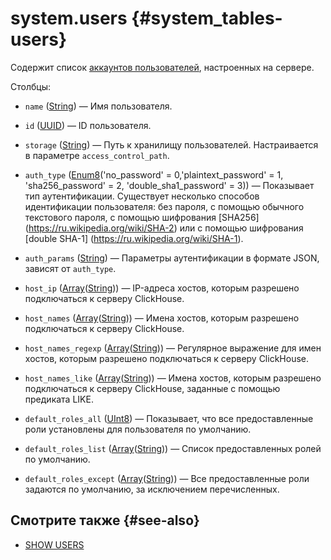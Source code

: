 # system.users {#system_tables-users}

Содержит список [аккаунтов пользователей](../../operations/access-rights.md#user-account-management), настроенных на сервере.

Столбцы:
-    `name` ([String](../../sql-reference/data-types/string.md)) — Имя пользователя.

-    `id` ([UUID](../../sql-reference/data-types/uuid.md)) — ID пользователя.

-    `storage` ([String](../../sql-reference/data-types/string.md)) — Путь к хранилищу пользователей. Настраивается в параметре `access_control_path`.

-    `auth_type` ([Enum8](../../sql-reference/data-types/enum.md)('no_password' = 0,'plaintext_password' = 1, 'sha256_password' = 2, 'double_sha1_password' = 3)) — Показывает тип аутентификации. Существует несколько способов идентификации пользователя: без пароля, с помощью обычного текстового пароля, с помощью шифрования [SHA256] (https://ru.wikipedia.org/wiki/SHA-2) или с помощью шифрования [double SHA-1] (https://ru.wikipedia.org/wiki/SHA-1).

-    `auth_params` ([String](../../sql-reference/data-types/string.md)) — Параметры аутентификации в формате JSON, зависят от `auth_type`.

-    `host_ip` ([Array](../../sql-reference/data-types/array.md)([String](../../sql-reference/data-types/string.md))) — IP-адреса хостов, которым разрешено подключаться к серверу ClickHouse.

-    `host_names` ([Array](../../sql-reference/data-types/array.md)([String](../../sql-reference/data-types/string.md))) — Имена хостов, которым разрешено подключаться к серверу ClickHouse.

-    `host_names_regexp` ([Array](../../sql-reference/data-types/array.md)([String](../../sql-reference/data-types/string.md))) — Регулярное выражение для имен хостов, которым разрешено подключаться к серверу ClickHouse.

-    `host_names_like` ([Array](../../sql-reference/data-types/array.md)([String](../../sql-reference/data-types/string.md))) — Имена хостов, которым разрешено подключаться к серверу ClickHouse, заданные с помощью предиката LIKE.

-    `default_roles_all` ([UInt8](../../sql-reference/data-types/int-uint.md#uint-ranges)) — Показывает, что все предоставленные роли установлены для пользователя по умолчанию.

-    `default_roles_list` ([Array](../../sql-reference/data-types/array.md)([String](../../sql-reference/data-types/string.md))) — Список предоставленных ролей по умолчанию.

-    `default_roles_except` ([Array](../../sql-reference/data-types/array.md)([String](../../sql-reference/data-types/string.md))) — Все предоставленные роли задаются по умолчанию, за исключением перечисленных.

## Смотрите также {#see-also}

-   [SHOW USERS](../../sql-reference/statements/show.md#show-users-statement)

